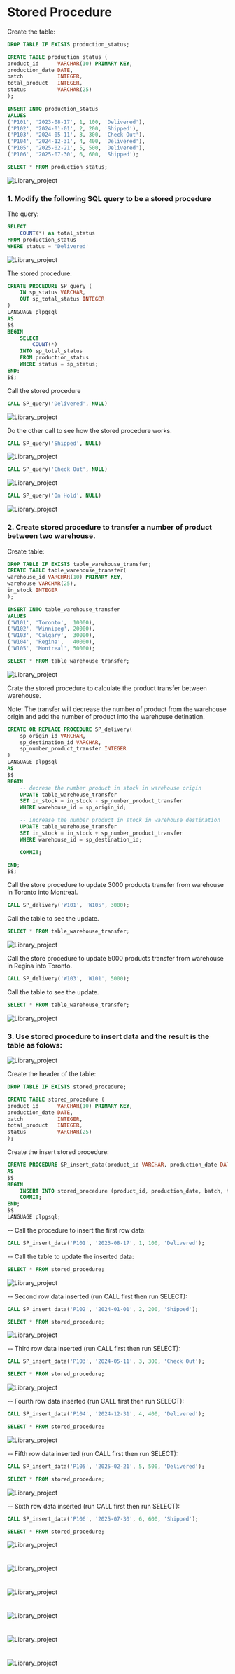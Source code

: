 # Stored Procedure

Create  the table:
```sql
DROP TABLE IF EXISTS production_status;

CREATE TABLE production_status (
product_id      VARCHAR(10) PRIMARY KEY,
production_date DATE,
batch           INTEGER,
total_product   INTEGER,
status          VARCHAR(25)
);

INSERT INTO production_status
VALUES
('P101', '2023-08-17', 1, 100, 'Delivered'),
('P102', '2024-01-01', 2, 200, 'Shipped'),
('P103', '2024-05-11', 3, 300, 'Check Out'),
('P104', '2024-12-31', 4, 400, 'Delivered'),
('P105', '2025-02-21', 5, 500, 'Delivered'),
('P106', '2025-07-30', 6, 600, 'Shipped');

SELECT * FROM production_status;
```
![Library_project](https://github.com/imdwipayana/PostgreSQL/blob/main/SQL%20Intermediate/Stored%20Procedure/image/table1.png)


### 1. Modify the following SQL query to be a stored procedure
The query:
```sql
SELECT
	COUNT(*) as total_status
FROM production_status
WHERE status = 'Delivered'
```
![Library_project](https://github.com/imdwipayana/PostgreSQL/blob/main/SQL%20Intermediate/Stored%20Procedure/image/number22query.png)

The stored procedure:
```sql
CREATE PROCEDURE SP_query (
	IN sp_status VARCHAR,
	OUT sp_total_status INTEGER
)
LANGUAGE plpgsql
AS
$$
BEGIN
	SELECT
		COUNT(*)
	INTO sp_total_status
	FROM production_status
	WHERE status = sp_status;
END;
$$;
```
Call the stored procedure
```sql
CALL SP_query('Delivered', NULL)
```
![Library_project](https://github.com/imdwipayana/PostgreSQL/blob/main/SQL%20Intermediate/Stored%20Procedure/image/number11update1.png)

Do the other call to see how the stored procedure works.
```sql
CALL SP_query('Shipped', NULL)
```
![Library_project](https://github.com/imdwipayana/PostgreSQL/blob/main/SQL%20Intermediate/Stored%20Procedure/image/number11update2.png)

```sql
CALL SP_query('Check Out', NULL)
```
![Library_project](https://github.com/imdwipayana/PostgreSQL/blob/main/SQL%20Intermediate/Stored%20Procedure/image/number11update3.png)

```sql
CALL SP_query('On Hold', NULL)
```
![Library_project](https://github.com/imdwipayana/PostgreSQL/blob/main/SQL%20Intermediate/Stored%20Procedure/image/number11update4.png)


### 2. Create stored procedure to transfer a number of product between two warehouse.
Create table:
```sql
DROP TABLE IF EXISTS table_warehouse_transfer;
CREATE TABLE table_warehouse_transfer(
warehouse_id VARCHAR(10) PRIMARY KEY,
warehouse VARCHAR(25),
in_stock INTEGER
);

INSERT INTO table_warehouse_transfer
VALUES
('W101', 'Toronto',  10000),
('W102', 'Winnipeg', 20000),
('W103', 'Calgary',  30000),
('W104', 'Regina',   40000),
('W105', 'Montreal', 50000);

SELECT * FROM table_warehouse_transfer;
```

![Library_project](https://github.com/imdwipayana/PostgreSQL/blob/main/SQL%20Intermediate/Stored%20Procedure/image/number22table.png)

Crate the stored procedure to calculate the product transfer between warehouse.

Note: The transfer will decrease the number of product from the warehouse origin and add the number of product into the warehpuse detination.

```sql
CREATE OR REPLACE PROCEDURE SP_delivery(
	sp_origin_id VARCHAR,
	sp_destination_id VARCHAR,
	sp_number_product_transfer INTEGER
)
LANGUAGE plpgsql
AS
$$
BEGIN
	-- decrese the number product in stock in warehouse origin
	UPDATE table_warehouse_transfer
	SET in_stock = in_stock - sp_number_product_transfer
	WHERE warehouse_id = sp_origin_id;

	-- increase the number product in stock in warehouse destination
	UPDATE table_warehouse_transfer
	SET in_stock = in_stock + sp_number_product_transfer
	WHERE warehouse_id = sp_destination_id;

	COMMIT;

END;
$$;
```
Call the store procedure to update 3000 products transfer from warehouse in Toronto into Montreal.
```sql
CALL SP_delivery('W101', 'W105', 3000);
```
Call the table to see the update.
```sql
SELECT * FROM table_warehouse_transfer;
```
![Library_project](https://github.com/imdwipayana/PostgreSQL/blob/main/SQL%20Intermediate/Stored%20Procedure/image/number22update1.png)

Call the store procedure to update 5000 products transfer from warehouse in Regina into Toronto.
```sql
CALL SP_delivery('W103', 'W101', 5000);
```
Call the table to see the update.
```sql
SELECT * FROM table_warehouse_transfer;
```
![Library_project](https://github.com/imdwipayana/PostgreSQL/blob/main/SQL%20Intermediate/Stored%20Procedure/image/number22update2.png)


### 3. Use stored procedure to insert data and the result is the table as folows: 
![Library_project](https://github.com/imdwipayana/PostgreSQL/blob/main/SQL%20Intermediate/Stored%20Procedure/image/table1.png)

Create the header of the table:
```sql
DROP TABLE IF EXISTS stored_procedure;

CREATE TABLE stored_procedure (
product_id      VARCHAR(10) PRIMARY KEY,
production_date DATE,
batch           INTEGER,
total_product   INTEGER,
status          VARCHAR(25)
);
```

Create the insert stored procedure:
```sql
CREATE PROCEDURE SP_insert_data(product_id VARCHAR, production_date DATE, batch INTEGER, total_product INTEGER, status VARCHAR)
AS
$$
BEGIN
	INSERT INTO stored_procedure (product_id, production_date, batch, total_product, status) VALUES ($1, $2, $3, $4, $5);
	COMMIT;
END;
$$
LANGUAGE plpgsql;
```

-- Call the procedure to insert the first row data:
```sql
CALL SP_insert_data('P101', '2023-08-17', 1, 100, 'Delivered');
```

-- Call the table to update the inserted data:
```sql
SELECT * FROM stored_procedure;
```
![Library_project](https://github.com/imdwipayana/PostgreSQL/blob/main/SQL%20Intermediate/Stored%20Procedure/image/number1insert1.png)

-- Second row data inserted (run CALL first then run SELECT):
```sql
CALL SP_insert_data('P102', '2024-01-01', 2, 200, 'Shipped');
```
```sql
SELECT * FROM stored_procedure;
```
![Library_project](https://github.com/imdwipayana/PostgreSQL/blob/main/SQL%20Intermediate/Stored%20Procedure/image/number1insert2.png)

-- Third row data inserted (run CALL first then run SELECT):
```sql
CALL SP_insert_data('P103', '2024-05-11', 3, 300, 'Check Out');
```
```sql
SELECT * FROM stored_procedure;
```
![Library_project](https://github.com/imdwipayana/PostgreSQL/blob/main/SQL%20Intermediate/Stored%20Procedure/image/number1insert3.png)

-- Fourth row data inserted (run CALL first then run SELECT):
```sql
CALL SP_insert_data('P104', '2024-12-31', 4, 400, 'Delivered');
```
```sql
SELECT * FROM stored_procedure;
```
![Library_project](https://github.com/imdwipayana/PostgreSQL/blob/main/SQL%20Intermediate/Stored%20Procedure/image/number1insert4.png)

-- Fifth row data inserted (run CALL first then run SELECT):
```sql
CALL SP_insert_data('P105', '2025-02-21', 5, 500, 'Delivered');
```
```sql
SELECT * FROM stored_procedure;
```
![Library_project](https://github.com/imdwipayana/PostgreSQL/blob/main/SQL%20Intermediate/Stored%20Procedure/image/number1insert5.png)

-- Sixth row data inserted (run CALL first then run SELECT):
```sql
CALL SP_insert_data('P106', '2025-07-30', 6, 600, 'Shipped');
```
```sql
SELECT * FROM stored_procedure;
```

![Library_project](https://github.com/imdwipayana/PostgreSQL/blob/main/SQL%20Intermediate/Stored%20Procedure/image/number1insert6.png)

### 

```sql

```

![Library_project]()

### 

```sql

```

![Library_project]()

### 

```sql

```

![Library_project]()

### 

```sql

```

![Library_project]()

### 

```sql

```

![Library_project]()


